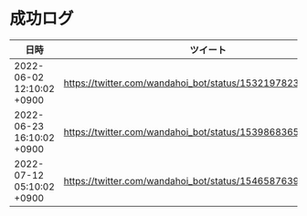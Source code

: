 # 成功ログ

| 日時 | ツイート |
| ------ | ------ |
| 2022-06-02 12:10:02 +0900 | https://twitter.com/wandahoi_bot/status/1532197823394983937 |
| 2022-06-23 16:10:02 +0900 | https://twitter.com/wandahoi_bot/status/1539868365300281344 |
| 2022-07-12 05:10:02 +0900 | https://twitter.com/wandahoi_bot/status/1546587639079309313 |
